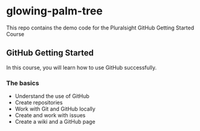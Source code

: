 # glowing-palm-tree
This repo contains the demo code for the Pluralsight GitHub Getting Started Course

## GitHub Getting Started
In this course, you will learn how to use GitHub successfully.

### The basics
- Understand the use of GitHub
- Create repositories
- Work with Git and GitHub locally
- Create and work with issues
- Create a wiki and a GitHub page
